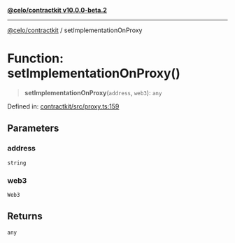 [**@celo/contractkit v10.0.0-beta.2**](../README.md)

***

[@celo/contractkit](../globals.md) / setImplementationOnProxy

# Function: setImplementationOnProxy()

> **setImplementationOnProxy**(`address`, `web3`): `any`

Defined in: [contractkit/src/proxy.ts:159](https://github.com/celo-org/developer-tooling/blob/master/packages/sdk/contractkit/src/proxy.ts#L159)

## Parameters

### address

`string`

### web3

`Web3`

## Returns

`any`
